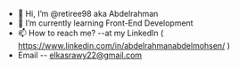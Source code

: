 - 👋 Hi, I’m @retiree98 aka Abdelrahman
- 🌱 I’m currently learning Front-End Development
- 📫 How to reach me? --at my LinkedIn ( https://www.linkedin.com/in/abdelrahmanabdelmohsen/ )
- Email -- elkasrawy22@gmail.com

<!---
retiree98/retiree98 is a ✨ special ✨ repository because its `README.md` (this file) appears on your GitHub profile.
You can click the Preview link to take a look at your changes.
--->
